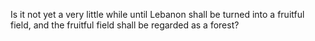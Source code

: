 Is it not yet a very little while until Lebanon shall be turned into a fruitful field, and the fruitful field shall be regarded as a forest?
